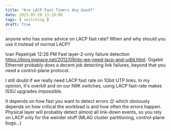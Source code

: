 ```yaml
---
title: "Are LACP Fast Timers Any Good?"
date: 2023-05-28 13:19:00
tags: [ switching ]
draft: True
---
```

anyone who has some advice on LACP fast rate? When and why should you use it instead of normal LACP?


Ivan Pepelnjak
  12:26 PM
Fast layer-2-only failure detection https://blog.ipspace.net/2012/09/do-we-need-lacp-and-udld.html. Gigabit Ethernet probably does a decent job detecting link failures, beyond that you need a control-plane protocol.

I still doubt if we really need LACP fast rate on 1Gbit UTP links. In my opinion, it's overkill and on our N9K switches, using LACP fast-rate makes ISSU upgrades impossible.

It depends on how fast you want to detect errors :wink: which obviously depends on how critical the workload is and how often the errors happen. Physical layer will probably detect almost all link-down events, so you rely on LACP only for the weirder stuff (MLAG cluster partitioning, control-plane bugs…)